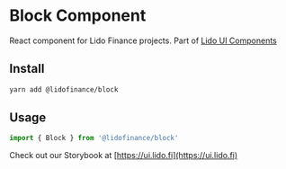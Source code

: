 # Block Component

React component for Lido Finance projects.
Part of [Lido UI Components](https://github.com/lidofinance/ui/#readme)

## Install

```bash
yarn add @lidofinance/block
```

## Usage

```ts
import { Block } from '@lidofinance/block'
```

Check out our Storybook at [https://ui.lido.fi](https://ui.lido.fi)
